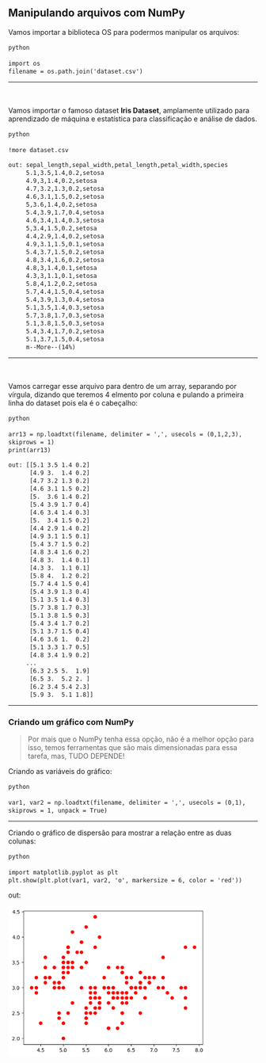 

## Manipulando arquivos com NumPy
Vamos importar a biblioteca OS para podermos manipular os arquivos:
```
python

import os
filename = os.path.join('dataset.csv')
```


***


ㅤ


Vamos importar o famoso dataset **Iris Dataset**, amplamente utilizado para aprendizado de máquina e estatística para classificação e análise de dados.
```
python

!more dataset.csv
```
```
out: sepal_length,sepal_width,petal_length,petal_width,species
     5.1,3.5,1.4,0.2,setosa
     4.9,3,1.4,0.2,setosa
     4.7,3.2,1.3,0.2,setosa
     4.6,3.1,1.5,0.2,setosa
     5,3.6,1.4,0.2,setosa
     5.4,3.9,1.7,0.4,setosa
     4.6,3.4,1.4,0.3,setosa
     5,3.4,1.5,0.2,setosa
     4.4,2.9,1.4,0.2,setosa
     4.9,3.1,1.5,0.1,setosa
     5.4,3.7,1.5,0.2,setosa
     4.8,3.4,1.6,0.2,setosa
     4.8,3,1.4,0.1,setosa
     4.3,3,1.1,0.1,setosa
     5.8,4,1.2,0.2,setosa
     5.7,4.4,1.5,0.4,setosa
     5.4,3.9,1.3,0.4,setosa
     5.1,3.5,1.4,0.3,setosa
     5.7,3.8,1.7,0.3,setosa
     5.1,3.8,1.5,0.3,setosa
     5.4,3.4,1.7,0.2,setosa
     5.1,3.7,1.5,0.4,setosa
     m--More--(14%)
```


***


ㅤ

Vamos carregar esse arquivo para dentro de um array, separando por vírgula, dizando que teremos 4 elmento por coluna e pulando a primeira linha do dataset pois ela é o cabeçalho:
```
python

arr13 = np.loadtxt(filename, delimiter = ',', usecols = (0,1,2,3), skiprows = 1)
print(arr13)
```
```
out: [[5.1 3.5 1.4 0.2]
      [4.9 3.  1.4 0.2]
      [4.7 3.2 1.3 0.2]
      [4.6 3.1 1.5 0.2]
      [5.  3.6 1.4 0.2]
      [5.4 3.9 1.7 0.4]
      [4.6 3.4 1.4 0.3]
      [5.  3.4 1.5 0.2]
      [4.4 2.9 1.4 0.2]
      [4.9 3.1 1.5 0.1]
      [5.4 3.7 1.5 0.2]
      [4.8 3.4 1.6 0.2]
      [4.8 3.  1.4 0.1]
      [4.3 3.  1.1 0.1]
      [5.8 4.  1.2 0.2]
      [5.7 4.4 1.5 0.4]
      [5.4 3.9 1.3 0.4]
      [5.1 3.5 1.4 0.3]
      [5.7 3.8 1.7 0.3]
      [5.1 3.8 1.5 0.3]
      [5.4 3.4 1.7 0.2]
      [5.1 3.7 1.5 0.4]
      [4.6 3.6 1.  0.2]
      [5.1 3.3 1.7 0.5]
      [4.8 3.4 1.9 0.2]
     ...
      [6.3 2.5 5.  1.9]
      [6.5 3.  5.2 2. ]
      [6.2 3.4 5.4 2.3]
      [5.9 3.  5.1 1.8]]
```


***


### Criando um gráfico com NumPy
>Por mais que o NumPy tenha essa opção, não é a melhor opção para isso, temos ferramentas que são mais dimensionadas para essa tarefa, mas, TUDO DEPENDE!

Criando as variáveis do gráfico:
```
python

var1, var2 = np.loadtxt(filename, delimiter = ',', usecols = (0,1), skiprows = 1, unpack = True)
```

***


Criando o gráfico de dispersão para mostrar a relação entre as duas colunas:
```
python

import matplotlib.pyplot as plt
plt.show(plt.plot(var1, var2, 'o', markersize = 6, color = 'red'))
```
out:

<img src="../assets/grafico_dispersao_numpy.png" alt="imagem_numpy_grafico_dispersao" style='width: 400px;'>


